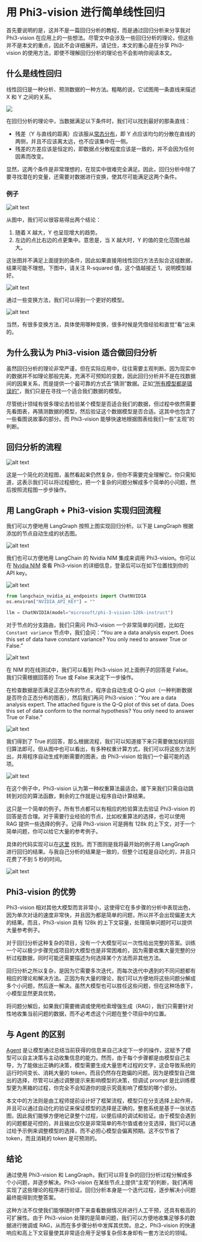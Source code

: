 # 用 Phi3-vision 进行简单线性回归

首先要说明的是，这并不是一篇回归分析的教程，而是通过回归分析来分享我对 Phi3-vision 在应用上的一些想法。尽管文中会涉及一些回归分析的理论，但这些并不是本文的重点，因此不会详细展开。请记住，本文的重心是在分享 Phi3-vision 的使用方法，即使不理解回归分析的理论也不会影响你阅读本文。

## 什么是线性回归

线性回归是一种分析、预测数据的一种方法。粗略的说，它试图用一条直线来描述 X 和 Y 之间的关系。

[![](https://upload.wikimedia.org/wikipedia/commons/thumb/3/3a/Linear_regression.svg/1280px-Linear_regression.svg.png)](https://en.wikipedia.org/wiki/Regression_analysis)

在回归分析的理论中，当数据满足以下条件时，我们可以找到最好的那条直线：
- 残差（Y 与直线的距离）应该服从[常态分布](https://en.wikipedia.org/wiki/Normal_distribution)，即 Y 点应该均匀的分散在直线的两侧，并且不应该离太远，也不应该集中在一侧。
- 残差的方差应该是恒定的，即数据点分散程度应该是一致的，并不会因为任何因素而改变。

显然，这两个条件是非常理想的，在现实中很难完全满足。因此，回归分析中除了要寻找潜在的变量，还需要对数据进行变换，使其尽可能满足这两个条件。

### 例子

![alt text](https://raw.githubusercontent.com/JamboChen/Jambo-blog/master/img/phi3/regress_with_phi3v/example.png)

从图中，我们可以很容易得出两个结论：
1. 随着 X 越大，Y 也呈现增大的趋势。
2. 左边的点比右边的点更集中。意思是，当 X 越大时，Y 的值的变化范围也越大。

这张图并不满足上面提到的条件，因此如果直接用线性回归方法去拟合这组数据，结果可能不理想。下图中，请关注 R-squared 值，这个值越接近 1，说明模型越好。

![alt text](https://raw.githubusercontent.com/JamboChen/Jambo-blog/master/img/phi3/regress_with_phi3v/lse.png)

通过一些变换方法，我们可以得到一个更好的模型。

![alt text](https://raw.githubusercontent.com/JamboChen/Jambo-blog/master/img/phi3/regress_with_phi3v/wlse.png)

当然，有很多变换方法，具体使用哪种变换，很多时候是凭借经验和直觉“看”出来的。

## 为什么我认为 Phi3-vision 适合做回归分析

虽然回归分析的理论非常严谨，但在实际应用中，往往需要主观判断。因为现实中的数据并不如理论那般完美，充满不可预知的变数，因此回归分析并不是在找数据间的因果关系，而是提供一个最可靠的方式去“猜测”数据。正如[“所有模型都是错误的”](https://en.wikipedia.org/wiki/All_models_are_wrong)，我们只是在寻找一个适合我们数据的模型。

尽管统计领域有很多理论去检验某个模型是否适合我们的数据，但过程中依然需要先看图表，再猜测数据的模型，然后验证这个数据模型是否合适。这其中也包含了一些看图说故事的部分。而 Phi3-vision 能够快速地根据图表给我们一些“主观”的判断。

## 回归分析的流程

![alt text](https://raw.githubusercontent.com/JamboChen/Jambo-blog/master/img/phi3/regress_with_phi3v/flow.png)

这是一个简化的流程图，虽然看起来仍然复杂，但你不需要完全理解它。你只需知道，这表示我们可以将过程细化，把一个复杂的问题分解成多个简单的小问题，然后按照流程图一步步操作。

## 用 LangGraph + Phi3-vision 实现归回流程

我们可以方便地用 LangGraph 按照上图实现回归分析。以下是 LangGraph 根据添加的节点自动生成的状态图。

![alt text](https://raw.githubusercontent.com/JamboChen/Jambo-blog/master/img/phi3/regress_with_phi3v/langgraph.jpeg)

我们也可以方便地用 LangChain 的 Nvidia NIM 集成来调用 Phi3-vision。你可以在 [Nvidia NIM](https://build.nvidia.com/microsoft/phi-3-vision-128k-instruct) 查看 Phi3-vision 的详细信息，登录后可以在如下位置找到你的 API key。

![alt text](https://raw.githubusercontent.com/JamboChen/Jambo-blog/master/img/phi3/regress_with_phi3v/nim_key.png)

```python
from langchain_nvidia_ai_endpoints import ChatNVIDIA
os.environ["NVIDIA_API_KEY"] = ""

llm = ChatNVIDIA(model="microsoft/phi-3-vision-128k-instruct")
```

对于节点的分支路由，我们只需问 Phi3-vision 一个非常简单的问题，比如在 `Constant variance` 节点中，我们会问：“You are a data analysis expert. Does this set of data have constant variance? You only need to answer True or False.”

![alt text](https://raw.githubusercontent.com/JamboChen/Jambo-blog/master/img/phi3/regress_with_phi3v/nim_example.png)

在 NIM 的在线测试中，我们可以看到 Phi3-vision 对上面例子的回答是 False。我们只需根据回答的 True 或 False 来决定下一步操作。

在检查数据是否满足正态分布的节点，程序会自动生成 Q-Q plot（一种判断数据是否符合正态分布的图表），然后我们再问 Phi3-vision：“You are a data analysis expert. The attached figure is the Q-Q plot of this set of data. Does this set of data conform to the normal hypothesis? You only need to answer True or False.”

![alt text](https://raw.githubusercontent.com/JamboChen/Jambo-blog/master/img/phi3/regress_with_phi3v/nim_q-q_plot.png)

我们得到了 True 的回答，那么根据流程，我们可以知道接下来只需要做加权的回归算法即可。但从图中也可以看出，有多种权重计算方式，我们可以将这些方法列出，并用程序自动生成判断需要的图表，由 Phi3-vision 给我们一个最可能的选项。

![alt text](https://raw.githubusercontent.com/JamboChen/Jambo-blog/master/img/phi3/regress_with_phi3v/nim_branch.png)

在这个例子中，Phi3-vision 认为第一种权重算法最适合。接下来我们只需自动跳转到对应的算法函数，剩余的工作就是让程序自动计算结果。

这只是一个简单的例子。所有节点都可以有相应的检验算法去验证 Phi3-vision 的回答是否合理。对于需要行业经验的节点，比如权重算法的选择，也可以使用 RAG 提供一些选择的例子。记得 Phi3-vision 可是拥有 128k 的上下文，对于一个简单问题，你可以给它大量的参考例子。

具体的代码实现可以在[这里](../../example/phi3/regress_with_phi3.ipynb) 找到。而下图则是我将最开始的例子用 LangGraph 进行回归的结果。与我自己分析的结果是一致的，但整个过程是自动化的，并且只花费了不到 5 秒的时间。

![alt text](https://raw.githubusercontent.com/JamboChen/Jambo-blog/master/img/phi3/regress_with_phi3v/resp.png)

## Phi3-vision 的优势

Phi3-vision 相对其他大模型而言非常小，这使得它在多步骤的分析中表现出色，因为单次对话的速度非常快，并且因为都是简单的问题，所以并不会出现偏差太大的结果。而且，Phi3-vision 具有 128k 的上下文容量，处理简单问题时可以提供大量参考例子。

对于回归分析这种复杂的项目，没有一个大模型可以一次性给出完整的答案。训练一个可以极少步骤完成项目的大模型也是非常困难的，因为需要收集大量完整的分析过程数据，同时可能还需要描述为何选择某个方法而非其他方法。

回归分析之所以复杂，是因为它需要多次迭代，而每次迭代中遇到的不同问题都有相应的理论和解决方法。正因为有大量的理论，我们可以方便地将这些问题分解成多个小问题，然后逐一解决。虽然大模型也可以胜任这些问题，但在这种场景下，小模型显然更具优势。

将问题分解后，如果我们需要微调或使用检索增强生成（RAG），我们只需要针对性地收集当前问题的数据，而不必考虑这个问题在整个项目中的位置。


## 与 Agent 的区别

[Agent](https://python.langchain.com/v0.2/docs/how_to/agent_executor/) 是让模型通过总结当前获得的信息来自己决定下一步的操作，这赋予了模型可以自主决策与主动收集信息的能力。然而，由于每个步骤都是由模型自己主导，为了能做出正确的决策，模型需要生成大量思考过程的文字，这会导致系统的运行时间变长、消耗大量的 token，而且仍然存在跑偏的问题。因为是模型自己做出的选择，尽管可以通过调整提示来影响模型的决策，但调试 prompt 是比训练模型更为黑箱的过程，你完全不会知道你的提示究竟影响了模型的哪个部分。

本文中的方法则是由工程师提前设计好了框架流程，模型只在分支选择上起作用，并且可以通过自动化的验证来保证模型的选择是正确的。整套系统是基于一张状态图，因此我们能够方便地记录整个过程，以便后续的调试和验证。由于模型会遇到的问题都是可控的，并且输出仅仅是非常简单的布尔值或者分支选择，我们可以通过给予示例来调整模型的选择，而不必担心模型会偏离预期。这不仅节省了 token，而且消耗的 token 是可预测的。

## 结论

通过使用 Phi3-vision 和 LangGraph，我们可以将复杂的回归分析过程分解成多个小问题，并逐步解决。Phi3-vision 在某些节点上提供“主观”的判断，我们再用实现了这些理论的程序进行验证。回归分析本身是一个迭代过程，逐步解决小问题最终能得到完整答案。

这种方法不仅使我们能够随时停下来查看数据情况并进行人工干预，还具有极高的可扩展性。由于 Phi3-vision 处理的是简单问题，我们可以方便地收集足够多的数据进行微调或 RAG，从而在多步骤分析中发挥其优势。总之，Phi3-vision 的快速响应和高上下文容量使其非常适合用于足够复杂但本身却有一套方法论的领域。